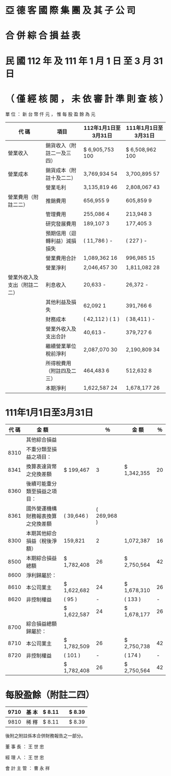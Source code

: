 # 亞 德 客 國 際 集 團 及 其 子 公 司

# 合 併 綜 合 損 益 表

# 民 國 112 年 及 111 年 1 月 1 日 至 3 月 31 日

# （ 僅 經 核 閱 ， 未 依 審 計 準 則 查 核 ）

單 位 ： 新 台 幣 仟 元 ， 惟 每 股 盈 餘 為 元

|代 碼|項目|112年1月1日至3月31日|111年1月1日至3月31日|
|---|---|---|---|
|營業收入|銷貨收入（附註二一及三四）|$ 6,905,753 100|$ 6,508,962 100|
|營業成本|銷貨成本（附註十及二二）|3,769,934 54|3,700,895 57|
| |營業毛利|3,135,819 46|2,808,067 43|
|營業費用（附註二二）|推銷費用|656,955 9|605,859 9|
| |管理費用|255,086 4|213,948 3|
| |研究發展費用|189,107 3|177,405 3|
| |預期信用（迴轉利益）減損損失|( 11,786 ) -|( 227 ) -|
| |營業費用合計|1,089,362 16|996,985 15|
| |營業淨利|2,046,457 30|1,811,082 28|
|營業外收入及支出（附註二二）|利息收入|20,633 -|26,372 -|
| |其他利益及損失|62,092 1|391,766 6|
| |財務成本|( 42,112 ) ( 1 )|( 38,411 ) -|
| |營業外收入及支出合計|40,613 -|379,727 6|
| |繼續營業單位稅前淨利|2,087,070 30|2,190,809 34|
| |所得稅費用（附註四及二三）|464,483 6|512,632 8|
| |本期淨利|1,622,587 24|1,678,177 26|# 112年1月1日至3月31日

# 111年1月1日至3月31日

|代 碼|金 額| |％|金 額|％|
|---|---|---|---|---|---|
| |其他綜合損益| | | | |
|8310|不重分類至損益之項目：| | | | |
|8341|換算表達貨幣之兌換差額|$ 199,467|3|$ 1,342,355|20|
|8360|後續可能重分類至損益之項目：| | | | |
|8361|國外營運機構財務報表換算之兌換差額|( 39,646 )|( 269,968 )| | |
|8300|本期其他綜合損益（稅後淨額）|159,821|2|1,072,387|16|
|8500|本期綜合損益總額|$ 1,782,408|26|$ 2,750,564|42|
|8600|淨利歸屬於：| | | | |
|8610|本公司業主|$ 1,622,682|24|$ 1,678,310|26|
|8620|非控制權益|( 95 )|-|( 133 )|-|
| | |$ 1,622,587|24|$ 1,678,177|26|
|8700|綜合損益總額歸屬於：| | | | |
|8710|本公司業主|$ 1,782,509|26|$ 2,750,738|42|
|8720|非控制權益|( 101 )|-|( 174 )|-|
| | |$ 1,782,408|26|$ 2,750,564|42|

# 每股盈餘（附註二四）

|9710|基 本|$ 8.11| |$ 8.39|
|---|---|---|---|---|
|9810|稀 釋|$ 8.11| |$ 8.39|

後附之附註係本合併財務報告之一部分。

董 事 長 ： 王 世 忠

經 理 人 ： 王 世 忠

會 計 主 管 ： 曹 永 祥